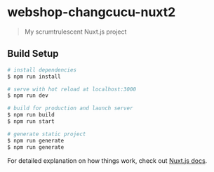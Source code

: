 # webshop-changcucu-nuxt2

> My scrumtrulescent Nuxt.js project

## Build Setup

``` bash
# install dependencies
$ npm run install

# serve with hot reload at localhost:3000
$ npm run dev

# build for production and launch server
$ npm run build
$ npm run start

# generate static project
$ npm run generate
$ npm run generate
```

For detailed explanation on how things work, check out [Nuxt.js docs](https://nuxtjs.org).
